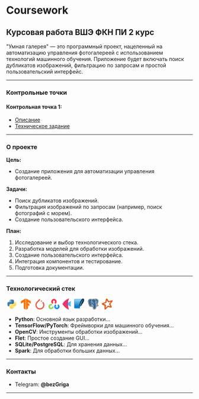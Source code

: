 # Coursework

## Курсовая работа ВШЭ ФКН ПИ 2 курс

"Умная галерея" — это программный проект, нацеленный на автоматизацию управления фотогалереей с использованием технологий машинного обучения. Приложение будет включать поиск дубликатов изображений, фильтрацию по запросам и простой пользовательский интерфейс.

---

### Контрольные точки

#### Контрольная точка 1:
- [Описание](https://github.com/GrishaTS/Coursework/blob/main/%D0%9E%D0%BF%D0%B8%D1%81%D0%B0%D%D0%BD%D%D0%B8%D0%B5%20%D0%BF%D1%80%D0%BE%D0%B3%D1%80%D0%B0%D0%BC%D0%BD%D0%BE%D0%B3%D0%BE%20%D0%BF%D1%80%D0%BE%D0%B5%D0%BA%D1%82%D0%B0.docx)
- [Техническое задание](https://github.com/GrishaTS/Coursework/blob/main/%D0%A2%D0%B5%D1%85%D0%BD%D%D1%87%D0%B5%D1%81%D0%BA%D0%BE%D0%B5%20%D0%B7%D0%B0%D0%B4%D0%B0%D0%BD%D0%B8%D0%B5.docx)

---

### О проекте

**Цель:**

- Создание приложения для автоматизации управления фотогалереей.

**Задачи:**

- Поиск дубликатов изображений.
- Фильтрация изображений по запросам (например, поиск фотографий с морем).
- Создание пользовательского интерфейса.

**План:**

1. Исследование и выбор технологического стека.
2. Разработка моделей для обработки изображений.
3. Создание пользовательского интерфейса.
4. Интеграция компонентов и тестирование.
5. Подготовка документации.

---

### Технологический стек
<div>
  <img src="https://github.com/devicons/devicon/blob/master/icons/python/python-original.svg" height="30"/>&nbsp;
  <img src="https://github.com/devicons/devicon/blob/master/icons/tensorflow/tensorflow-original.svg" height="30"/>&nbsp;
  <img src="https://github.com/devicons/devicon/blob/master/icons/pytorch/pytorch-original.svg" height="30"/>&nbsp;
  <img src="https://github.com/devicons/devicon/blob/master/icons/opencv/opencv-original.svg" height="30"/>&nbsp;
  <img src="https://github.com/flet-dev/flet/blob/main/media/logo/flet-logo-no-text.svg" height="30"/>&nbsp;
  <img src="https://github.com/devicons/devicon/blob/master/icons/sqlite/sqlite-original.svg" height="30"/>&nbsp;
  <img src="https://github.com/devicons/devicon/blob/master/icons/postgresql/postgresql-original.svg" height="30"/>&nbsp;
  <img src="https://github.com/devicons/devicon/blob/master/icons/apachespark/apachespark-original.svg" height="30"/>&nbsp;
</div>

- **Python**: Основной язык разработки...
- **TensorFlow/PyTorch**: Фреймворки для машинного обучения...
- **OpenCV**: Инструменты обработки изображений...
- **Flet**: Простое создание GUI...
- **SQLite/PostgreSQL**: Для хранения данных...
- **Spark**: Для обработки больших данных...

---

### Контакты

- Telegram: **@bezGriga**

---
